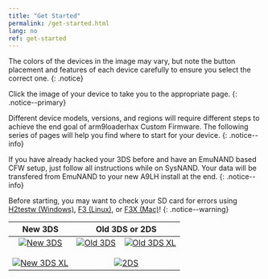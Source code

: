 ```yaml
---
title: "Get Started"
permalink: /get-started.html
lang: no
ref: get-started
---
```


The colors of the devices in the image may vary, but note the button placement and features of each device carefully to ensure you select the correct one.
{: .notice}

Click the image of your device to take you to the appropriate page.
{: .notice--primary}

Different device models, versions, and regions will require different steps to achieve the end goal of arm9loaderhax Custom Firmware. The following series of pages will help you find where to start for your device.
{: .notice--info}

If you have already hacked your 3DS before and have an EmuNAND based CFW setup, just follow all instructions while on SysNAND. Your data will be transfered from EmuNAND to your new A9LH install at the end.
{: .notice--info}

Before starting, you may want to check your SD card for errors using [H2testw (Windows)](h2testw-(windows)), [F3 (Linux)](f3-(linux)), or [F3X (Mac)](f3x-(mac))!
{: .notice--warning}

| New 3DS | Old 3DS or 2DS |
|:-:|:-:|
| [![New 3DS](images/new3ds.png)](get-started-(new-3ds)) <br><br> [![New 3DS XL](images/new3dsxl.png)](get-started-(new-3ds)) | [![Old 3DS](images/old3ds.png)](get-started-(old-3ds)) &nbsp;&nbsp; [![Old 3DS XL](images/old3dsxl.png)](get-started-(old-3ds)) <br><br> [![2DS](images/2ds.png)](get-started-(old-3ds)) |
